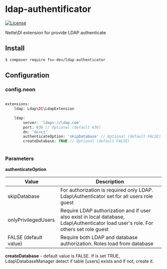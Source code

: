 # ldap-authentificator
[![License](https://img.shields.io/badge/license-GPLv2-blue.svg)](https://img.shields.io/badge/license-GPLv2-blue.svg)

Nette\DI extension for provide LDAP authenticate

## Install
```sh
$ composer require fsv-dev/ldap-authenticator
```

## Configuration

### config.neon
```php

extensions:
	ldap: Ldap\DI\LdapExtension
	
	ldap:
    	server: 'ldaps://ldap.com'
    	port: 636 // Optional (default 636)
    	dn: 'dc=cz'
    	authenticateOption: 'skipDatabase' // Optional (default FALSE)
    	createDatabase: TRUE // Optional (default FALSE)
    	
```

### Parameters
**authenticateOption**

Value | Description
------------ | -------------
skipDatabase | For authorization is required only LDAP. Ldap\Authenticator set for all users role guest
onlyPrivilegedUsers | Require LDAP authorization and if user also exist in local database, Ldap\Authenticator load user's role. For others set role guest
FALSE (default value) | Require both LDAP and database authorization. Roles load from database


**createDatabase** - default value is FALSE. If is set TRUE, Ldap\DatabaseManager detect if table [users] exists and if not, create it.
